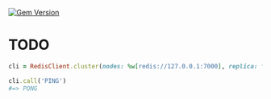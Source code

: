 [![Gem Version](https://badge.fury.io/rb/redis-cluster-client.svg)](https://badge.fury.io/rb/redis-cluster-client)

TODO
===============================================================================

```ruby
cli = RedisClient.cluster(nodes: %w[redis://127.0.0.1:7000], replica: false).new_client

cli.call('PING')
#=> PONG
```
